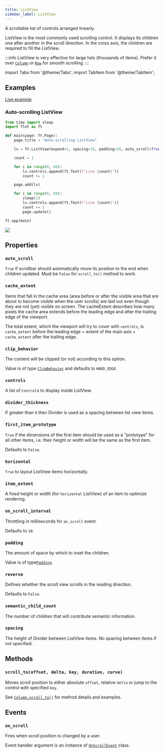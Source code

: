 ```yaml
---
title: ListView
sidebar_label: ListView
---
```


A scrollable list of controls arranged linearly.

ListView is the most commonly used scrolling control. It displays its children one after another in the scroll direction. In the cross axis, the children are required to fill the ListView.

:::info
ListView is very effective for large lists (thousands of items). Prefer it over [`Column`](/docs/controls/column) or [`Row`](/docs/controls/row) for smooth scrolling.
:::

import Tabs from '@theme/Tabs';
import TabItem from '@theme/TabItem';

## Examples

[Live example](https://flet-controls-gallery.fly.dev/layout/listview)

### Auto-scrolling ListView

<Tabs groupId="language">
  <TabItem value="python" label="Python" default>

```python
from time import sleep
import flet as ft

def main(page: ft.Page):
    page.title = "Auto-scrolling ListView"

    lv = ft.ListView(expand=1, spacing=10, padding=20, auto_scroll=True)

    count = 1

    for i in range(0, 60):
        lv.controls.append(ft.Text(f"Line {count}"))
        count += 1

    page.add(lv)

    for i in range(0, 60):
        sleep(1)
        lv.controls.append(ft.Text(f"Line {count}"))
        count += 1
        page.update()

ft.app(main)
```
  </TabItem>
</Tabs>

<img src="/img/docs/controls/listview/custom-listview.gif" className="screenshot-40"/>

## Properties

### `auto_scroll`

`True` if scrollbar should automatically move its position to the end when children updated. Must be `False` for `scroll_to()` method to work.

### `cache_extent`

Items that fall in the cache area (area before or after the visible area that are about to become visible when the user
scrolls) are laid out even though they are not (yet) visible on screen.
The cacheExtent describes how many pixels the cache area extends before the leading edge and after the trailing edge of
the viewport.

The total extent, which the viewport will try to cover with `controls`, is `cache_extent` before the leading edge +
extent of the main axis + `cache_extent` after the trailing edge.

### `clip_behavior`

The content will be clipped (or not) according to this option.

Value is of type [`ClipBehavior`](/docs/reference/types/clipbehavior) and defaults to `HARD_EDGE`.

### `controls`

A list of `Control`s to display inside ListView.

### `divider_thickness`

If greater than `0` then Divider is used as a spacing between list view items.

### `first_item_prototype`

`True` if the dimensions of the first item should be used as a "prototype" for all other items, i.e. their height or
width will be the same as the first item.

Defaults to `False`.

### `horizontal`

`True` to layout ListView items horizontally.

### `item_extent`

A fixed height or width (for `horizontal` ListView) of an item to optimize rendering.

### `on_scroll_interval`

Throttling in milliseconds for `on_scroll` event.

Defaults to `10`.

### `padding`

The amount of space by which to inset the children.

Value is of type[`Padding`](/docs/reference/types/padding).

### `reverse`

Defines whether the scroll view scrolls in the reading direction.

Defaults to `False`.

### `semantic_child_count`

The number of children that will contribute semantic information.

### `spacing`

The height of Divider between ListView items. No spacing between items if not specified.

## Methods

### `scroll_to(offset, delta, key, duration, curve)`

Moves scroll position to either absolute `offset`, relative `delta` or jump to the control with specified `key`.

See [`Column.scroll_to()`](/docs/controls/column#scroll_tooffset-delta-key-duration-curve) for method details and examples.

## Events

### `on_scroll`

Fires when scroll position is changed by a user.

Event handler argument is an instance of [`OnScrollEvent`](/docs/reference/types/onscrollevent) class.